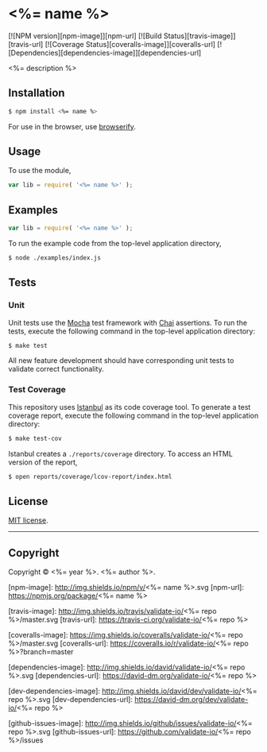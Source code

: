 <%= name %>
===
[![NPM version][npm-image]][npm-url] [![Build Status][travis-image]][travis-url] [![Coverage Status][coveralls-image]][coveralls-url] [![Dependencies][dependencies-image]][dependencies-url]

<%= description %>


## Installation

``` bash
$ npm install <%= name %>
```

For use in the browser, use [browserify](https://github.com/substack/node-browserify).


## Usage

To use the module,

``` javascript
var lib = require( '<%= name %>' );
```


## Examples

``` javascript
var lib = require( '<%= name %>' );
```

To run the example code from the top-level application directory,

``` bash
$ node ./examples/index.js
```


## Tests

### Unit

Unit tests use the [Mocha](http://visionmedia.github.io/mocha) test framework with [Chai](http://chaijs.com) assertions. To run the tests, execute the following command in the top-level application directory:

``` bash
$ make test
```

All new feature development should have corresponding unit tests to validate correct functionality.


### Test Coverage

This repository uses [Istanbul](https://github.com/gotwarlost/istanbul) as its code coverage tool. To generate a test coverage report, execute the following command in the top-level application directory:

``` bash
$ make test-cov
```

Istanbul creates a `./reports/coverage` directory. To access an HTML version of the report,

``` bash
$ open reports/coverage/lcov-report/index.html
```


## License

[MIT license](http://opensource.org/licenses/MIT). 


---
## Copyright

Copyright &copy; <%= year %>. <%= author %>.


[npm-image]: http://img.shields.io/npm/v/<%= name %>.svg
[npm-url]: https://npmjs.org/package/<%= name %>

[travis-image]: http://img.shields.io/travis/validate-io/<%= repo %>/master.svg
[travis-url]: https://travis-ci.org/validate-io/<%= repo %>

[coveralls-image]: https://img.shields.io/coveralls/validate-io/<%= repo %>/master.svg
[coveralls-url]: https://coveralls.io/r/validate-io/<%= repo %>?branch=master

[dependencies-image]: http://img.shields.io/david/validate-io/<%= repo %>.svg
[dependencies-url]: https://david-dm.org/validate-io/<%= repo %>

[dev-dependencies-image]: http://img.shields.io/david/dev/validate-io/<%= repo %>.svg
[dev-dependencies-url]: https://david-dm.org/dev/validate-io/<%= repo %>

[github-issues-image]: http://img.shields.io/github/issues/validate-io/<%= repo %>.svg
[github-issues-url]: https://github.com/validate-io/<%= repo %>/issues